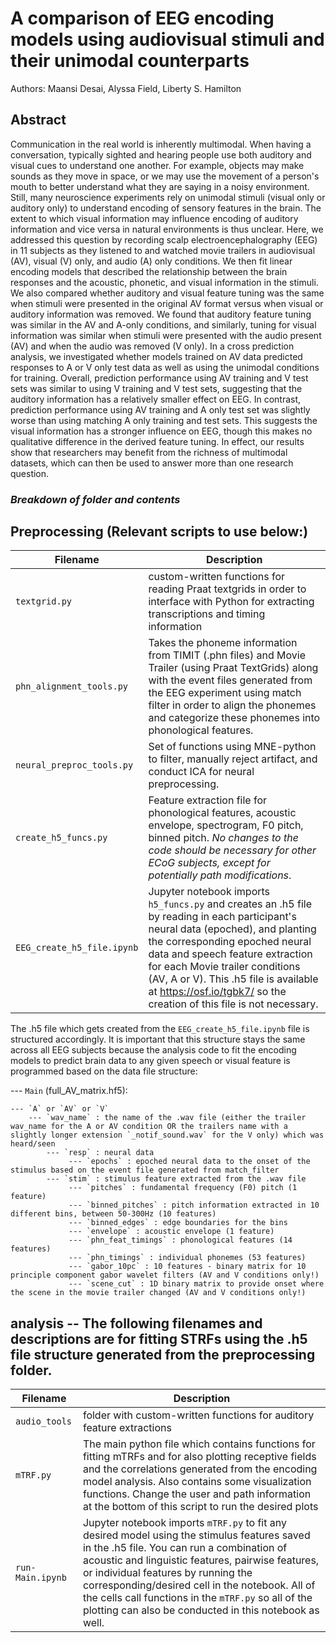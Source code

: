 # A comparison of EEG encoding models using audiovisual stimuli and their unimodal counterparts

Authors: Maansi Desai, Alyssa Field, Liberty S. Hamilton

## Abstract
Communication in the real world is inherently multimodal. When having a conversation, typically sighted and hearing people use both auditory and visual cues to understand one another. For example, objects may make sounds as they move in space, or we may use the movement of a person's mouth to better understand what they are saying in a noisy environment. Still, many neuroscience experiments rely on unimodal stimuli (visual only or auditory only) to understand encoding of sensory features in the brain. The extent to which visual information may influence encoding of auditory information and vice versa in natural environments is thus unclear. Here, we addressed this question by recording scalp electroencephalography (EEG) in 11 subjects as they listened to and watched movie trailers in audiovisual (AV), visual (V) only, and audio (A) only conditions. We then fit linear encoding models that described the relationship between the brain responses and the acoustic, phonetic, and visual information in the stimuli. We also compared whether auditory and visual feature tuning was the same when stimuli were presented in the original AV format versus when visual or auditory information was removed. We found that auditory feature tuning was similar in the AV and A-only conditions, and similarly, tuning for visual information was similar when stimuli were presented with the audio present (AV) and when the audio was removed (V only). In a cross prediction analysis, we investigated whether models trained on AV data predicted responses to A or V only test data as well as using the unimodal conditions for training. Overall, prediction performance using AV training and V test sets was similar to using V training and V test sets, suggesting that the auditory information has a relatively smaller effect on EEG. In contrast, prediction performance using AV training and A only test set was slightly worse than using matching A only training and test sets. This suggests the visual information has a stronger influence on EEG, though this makes no qualitative difference in the derived feature tuning. In effect, our results show that researchers may benefit from the richness of multimodal datasets, which can then be used to answer more than one research question.


### *Breakdown of folder and contents*

## Preprocessing (Relevant scripts to use below:)

| Filename | Description |
| --- | --- |
| `textgrid.py` | custom-written functions for reading Praat textgrids in order to interface with Python for extracting transcriptions and timing information |
| `phn_alignment_tools.py` | Takes the phoneme information from TIMIT (.phn files) and Movie Trailer (using Praat TextGrids) along with the event files generated from the EEG experiment using match filter in order to align the phonemes and categorize these phonemes into phonological features.|
| `neural_preproc_tools.py` | Set of functions using MNE-python to filter, manually reject artifact, and conduct ICA for neural preprocessing.|
| `create_h5_funcs.py` | Feature extraction file for phonological features, acoustic envelope, spectrogram, F0 pitch, binned pitch. _No changes to the code should be necessary for other ECoG subjects, except for potentially path modifications_.  |
| `EEG_create_h5_file.ipynb` | Jupyter notebook imports `h5_funcs.py`  and creates an .h5 file by reading in each participant's neural data (epoched), and planting the corresponding epoched neural data and speech feature extraction for each Movie trailer conditions (AV, A or V). This .h5 file is available at https://osf.io/tgbk7/ so the creation of this file is not necessary. |

The .h5 file which gets created from the `EEG_create_h5_file.ipynb` file is structured accordingly. It is important that this structure stays the same across all EEG subjects because the analysis code to fit the encoding models to predict brain data to any given speech or visual feature is programmed based on the data file structure: 

--- `Main` (full_AV_matrix.hf5):

    --- `A` or `AV` or `V`
        --- `wav_name` : the name of the .wav file (either the trailer wav_name for the A or AV condition OR the trailers name with a slightly longer extension `_notif_sound.wav` for the V only) which was heard/seen
            --- `resp` : neural data
                 --- `epochs` : epoched neural data to the onset of the stimulus based on the event file generated from match_filter
            --- `stim` : stimulus feature extracted from the .wav file 
                 --- `pitches` : fundamental frequency (F0) pitch (1 feature)
                 --- `binned_pitches` : pitch information extracted in 10 different bins, between 50-300Hz (10 features)
                 --- `binned_edges` : edge boundaries for the bins 
                 --- `envelope` : acoustic envelope (1 feature)
                 --- `phn_feat_timings` : phonological features (14 features)
                 --- `phn_timings` : individual phonemes (53 features)
                 --- `gabor_10pc` : 10 features - binary matrix for 10 principle component gabor wavelet filters (AV and V conditions only!)
                 --- `scene_cut` : 1D binary matrix to provide onset where the scene in the movie trailer changed (AV and V conditions only!)

## analysis -- The following filenames and descriptions are for fitting STRFs using the .h5 file structure generated from the preprocessing folder.

| Filename | Description |
| --- | --- |
| `audio_tools` | folder with custom-written functions for auditory feature extractions |
| `mTRF.py` | The main python file which contains functions for fitting mTRFs and for also plotting receptive fields and the correlations generated from the encoding model analysis. Also contains some visualization functions. Change the user and path information at the bottom of this script to run the desired plots|
| `run-Main.ipynb` | Jupyter notebook imports `mTRF.py` to fit any desired model using the stimulus features saved in the .h5 file. You can run a combination of acoustic and linguistic features, pairwise features, or individual features by running the corresponding/desired cell in the notebook. All of the cells call functions in the `mTRF.py` so all of the plotting can also be conducted in this notebook as well. |

 
